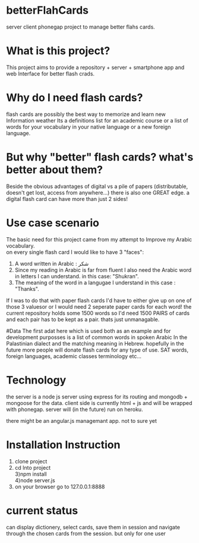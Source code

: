 # betterFlahCards
server client phonegap project to manage better flahs cards.    

# What is this project?
This project aims to provide a repository + server + smartphone app and web Interface for better flash crads.    

# Why do I need flash cards?    
flash cards are possibly the best way to memorize and learn new Information weather Its a definitions list for an academic course or a list of words for your vocabulary in your native language or a new foreign language.     

# But why "better" flash cards? what's better about them?    
Beside the obvious advantages of digital vs a pile of papers (distributable, doesn't get lost, access from anywhere...)
there is also one GREAT edge. a digital flash card can have more than just 2 sides!    

# Use case scenario
The basic need for this project came from my attempt to Improve my Arabic vocabulary.    
on every single flash card I would like to have 3 "faces":    
1) A word written in Arabic : شكر    
2) Since my reading in Arabic is far from fluent I also need the Arabic word in letters I can understand. in this case: "Shukran".    
3) The meaning of the word in a langugae I understand in this case : "Thanks".    

If I was to do that with paper flash cards I'd have to either give up on one of those 3 valuesor or I would need 2 seperate
paper cards for each word! the current repository holds some 1500 words so I'd need 1500 PAIRS of cards and each pair has to be kept as a pair. thats just unmanagable.    

#Data
The first adat here which is used both as an example and for development purposses is a list of common words in spoken Arabic 
In the Palastinian dialect and the matching meaning in Hebrew. hopefully in the future more people will donate flash cards for
any type of use. SAT words, foreign languages, academic classes terminology etc...

# Technology
the server is a node js server using express for its routing and mongodb + mongoose for the data.
client side is currently html + js and will be wrapped with phonegap.
server will (in the future) run on heroku.

there might be an angular.js managemant app. not to sure yet

# Installation Instruction
1) clone project  
2) cd Into project  
3)npm install  
4)node server.js  
5) on your browser go to 127.0.0.1:8888  

# current status
can display dictionery, select cards, save them in session and navigate through the chosen cards from the session. but only for one user
